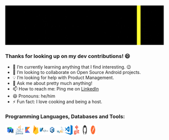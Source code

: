 ![GitHub Banner](https://github.com/getoxdev/getoxdev/blob/main/github_banner.gif)

### Thanks for looking up on my dev contributions! 😄

- 🌱 I’m currently learning anything that I find interesting. 😉 
- 👯 I’m looking to collaborate on Open Source Android projects.
- 💡 I’m looking for help with Product Management.
- 💬 Ask me about pretty much anything!
- 📫 How to reach me: Ping me on [LinkedIn](https://www.linkedin.com/in/getoxdev/)
- 😄 Pronouns: he/him
- ⚡ Fun fact: I love cooking and being a host. 


### Programming Languages, Databases and Tools:

<img align="left" alt="Android Studio" width="32px" height="32px" src="https://github.com/getoxdev/getoxdev/blob/main/assets/png/android_studio.png" />
<img align="left" alt="Java" width="26px" height="32px" src="https://github.com/getoxdev/getoxdev/blob/main/assets/png/java.png" />
<img align="left" alt="Kotlin" width="26px" height="32px" src="https://github.com/getoxdev/getoxdev/blob/main/assets/png/kotlin.png" />
<img align="left" alt="Firebase" width="26px" height="32px" src="https://github.com/getoxdev/getoxdev/blob/main/assets/png/firebase.png" />
<img align="left" alt="SQLite" width="26px" height="32px" src="https://github.com/getoxdev/getoxdev/blob/main/assets/png/sqlite.png" />
<img align="left" alt="C++" width="26px" height="32px" src="https://github.com/getoxdev/getoxdev/blob/main/assets/png/cpp.png" />
<img align="left" alt="MySQL" width="26px" height="32px" src="https://github.com/getoxdev/getoxdev/blob/main/assets/png/mysql.png" />
<img align="left" alt="Visual Studio Code" width="26px" height="32px" src="https://github.com/getoxdev/getoxdev/blob/main/assets/png/visual_studio_code.png" />
<img align="left" alt="Git" width="26px" height="32px" src="https://github.com/getoxdev/getoxdev/blob/main/assets/png/git.png" />
<img align="left" alt="GitHub" width="26px" height="32px" src="https://github.com/getoxdev/getoxdev/blob/main/assets/png/github.png" />
<img align="left" alt="Postman" width="26px" height="32px" src="https://github.com/getoxdev/getoxdev/blob/main/assets/png/postman.png" />
